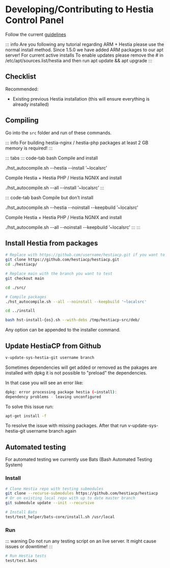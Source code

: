 # Developing/Contributing to Hestia Control Panel

Follow the current
[guidelines](https://github.com/hestiacp/hestiacp/blob/main/CONTRIBUTING.md)

::: info
Are you following any tutorial regarding ARM + Hestia please use the
normal install method. Since 1.5.0 we have added ARM packages to our apt
server! For current active installs To enable updates please remove the
\# in /etc/apt/sources.list/hestia and then run apt update && apt
upgrade
:::

## Checklist

Recommended:

- Existing previous Hestia installation (this will ensure everything
  is already installed)

## Compiling

Go into the `src` folder and run of these commands.

::: info
For building hestia-nginx / hestia-php packages at least 2 GB memory is
required!
:::

::: tabs
::: code-tab
bash Compile and install

./hst_autocompile.sh \--hestia \--install ’\~localsrc’

Compile Hestia + Hestia PHP / Hestia NGNIX and install

./hst_autocompile.sh \--all \--install ’\~localsrc’
:::

::: code-tab
bash Compile but don’t install

./hst_autocompile.sh \--hestia \--noinstall \--keepbuild ’\~localsrc’

Compile Hestia + Hestia PHP / Hestia NGNIX and install

./hst_autocompile.sh \--all \--noinstall \--keepbuild ’\~localsrc’
:::
:::

## Install Hestia from packages

```bash
# Replace with https://github.com/username/hestiacp.git if you want to test a test branch hosted that you created your self
git clone https://github.com/hestiacp/hestiacp.git
cd ./hestiacp/

# Replace main with the branch you want to test
git checkout main

cd ./src/

# Compile packages
./hst_autocompile.sh --all --noinstall --keepbuild '~localsrc'

cd ../install

bash hst-install-{os}.sh --with-debs /tmp/hestiacp-src/deb/
```

Any option can be appended to the installer command.

## Update HestiaCP from Github

```bash
v-update-sys-hestia-git username branch
```

Sometimes dependencies will get added or removed as the pakages are
installed with dpkg it is not possible to "preload" the dependencies.

In that case you will see an error like:

```bash
dpkg: error processing package hestia (–install):
dependency problems - leaving unconfigured
```

To solve this issue run:

```bash
apt-get install -f
```

To resolve the issue with missing packages. After that run
v-update-sys-hestia-git username branch again

## Automated testing

For automated testing we currently use Bats (Bash Automated Testing
System)

### Install

```bash
# Clone Hestia repo with testing submodules
git clone --recurse-submodules https://github.com/hestiacp/hestiacp
# Or on existing local repo with up to date master branch
git submodule update --init --recursive

# Install Bats
test/test_helper/bats-core/install.sh /usr/local
```

### Run

::: warning
Do not run any testing script on an live server. It might cause issues
or downtime!
:::

```bash
# Run Hestia tests
test/test.bats
```
